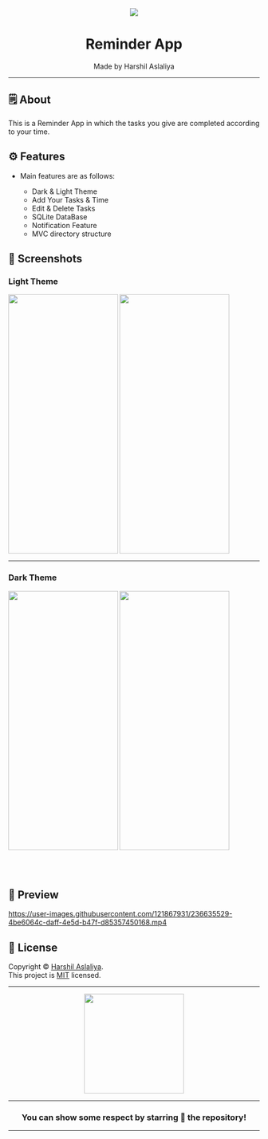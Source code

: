 <div align="center">

<img src="https://user-images.githubusercontent.com/121867931/236630722-ef7ad929-5f96-4ae6-a26c-3078a041c19c.png">

# **Reminder App**
Made by Harshil Aslaliya

---

</div>



## 🗒 About

This is a Reminder App in which the tasks you give are completed according to your time.

## ⚙️ Features

- Main features are as follows:

    - Dark & Light Theme
    - Add Your Tasks & Time
    - Edit & Delete Tasks
    - SQLite DataBase
    - Notification Feature
    - MVC directory structure
    
## 📲 Screenshots

### Light Theme
<img align="left" src="https://user-images.githubusercontent.com/121867931/236635416-4b857147-0fd6-4122-ab66-7214ed25aa25.jpeg" width="220px" height="520px">
<img src="https://user-images.githubusercontent.com/121867931/236635423-1c663108-316a-470f-94ad-ce15668e8eba.jpeg" width="220px" height="520px">

---

### Dark Theme
<img align="left" src="https://user-images.githubusercontent.com/121867931/236635444-52a0c789-1e34-4f53-8d99-f172a434dad8.jpeg" width="220px" height="520px">
<img src="https://user-images.githubusercontent.com/121867931/236635468-4bcedde7-2950-471b-8103-c432fb58eb00.jpeg" width="220px" height="520px">

<br><br>

## 📲 Preview

https://user-images.githubusercontent.com/121867931/236635529-4be6064c-daff-4e5d-b47f-d85357450168.mp4

## 📝 License

Copyright © [Harshil Aslaliya](https://github.com/HarshilAslaliya). <br>
This project is [MIT](LICENSE.md) licensed.

---
<div align="center">

<img src="https://user-images.githubusercontent.com/121867931/236630724-6e9bdfd4-6dab-4778-b317-b39723b69740.png" width="200px" height="200px">

  
---
### You can show some respect by starring 🌟 the repository!
---

</div>
